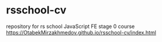 # rsschool-cv
repository for rs school JavaScript FE stage 0 course
https://OtabekMirzakhmedov.github.io/rsschool-cv/index.html
